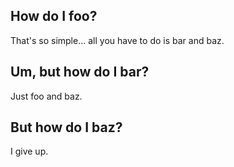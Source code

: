 ## How do I foo?
That's so simple...  all you have to do is bar and baz.

## Um, but how do I bar?
Just foo and baz.

## But how do I baz?
I give up.
